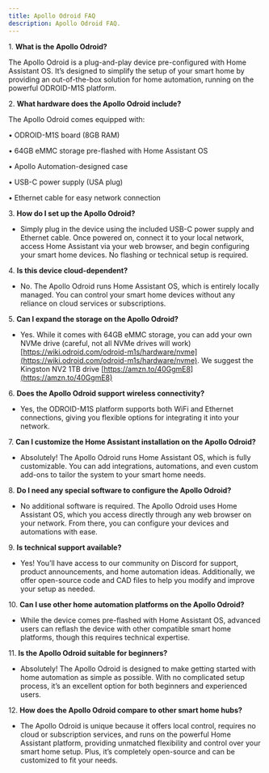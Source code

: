 ```yaml
---
title: Apollo Odroid FAQ
description: Apollo Odroid FAQ.
---
```


1\. **What is the Apollo Odroid?**

The Apollo Odroid is a plug-and-play device pre-configured with Home Assistant OS. It’s designed to simplify the setup of your smart home by providing an out-of-the-box solution for home automation, running on the powerful ODROID-M1S platform.

2\. **What hardware does the Apollo Odroid include?**

The Apollo Odroid comes equipped with:

•	ODROID-M1S board (8GB RAM)

•	64GB eMMC storage pre-flashed with Home Assistant OS

•	Apollo Automation-designed case

•	USB-C power supply (USA plug)

•	Ethernet cable for easy network connection

3\. **How do I set up the Apollo Odroid?**

* Simply plug in the device using the included USB-C power supply and Ethernet cable. Once powered on, connect it to your local network, access Home Assistant via your web browser, and begin configuring your smart home devices. No flashing or technical setup is required.

4\. **Is this device cloud-dependent?**

* No. The Apollo Odroid runs Home Assistant OS, which is entirely locally managed. You can control your smart home devices without any reliance on cloud services or subscriptions.

5\. **Can I expand the storage on the Apollo Odroid?**

* Yes. While it comes with 64GB eMMC storage, you can add your own NVMe drive (careful, not all NVMe drives will work) [https://wiki.odroid.com/odroid-m1s/hardware/nvme](https://wiki.odroid.com/odroid-m1s/hardware/nvme). We suggest the Kingston NV2 1TB drive [https://amzn.to/40GgmE8](https://amzn.to/40GgmE8)

6\. **Does the Apollo Odroid support wireless connectivity?**

* Yes, the ODROID-M1S platform supports both WiFi and Ethernet connections, giving you flexible options for integrating it into your network.

7\. **Can I customize the Home Assistant installation on the Apollo Odroid?**

* Absolutely! The Apollo Odroid runs Home Assistant OS, which is fully customizable. You can add integrations, automations, and even custom add-ons to tailor the system to your smart home needs.

8\. **Do I need any special software to configure the Apollo Odroid?**

* No additional software is required. The Apollo Odroid uses Home Assistant OS, which you access directly through any web browser on your network. From there, you can configure your devices and automations with ease.

9\. **Is technical support available?**

* Yes! You’ll have access to our community on Discord for support, product announcements, and home automation ideas. Additionally, we offer open-source code and CAD files to help you modify and improve your setup as needed.

10\. **Can I use other home automation platforms on the Apollo Odroid?**

* While the device comes pre-flashed with Home Assistant OS, advanced users can reflash the device with other compatible smart home platforms, though this requires technical expertise.

11\. **Is the Apollo Odroid suitable for beginners?**

* Absolutely! The Apollo Odroid is designed to make getting started with home automation as simple as possible. With no complicated setup process, it’s an excellent option for both beginners and experienced users.

12\. **How does the Apollo Odroid compare to other smart home hubs?**

* The Apollo Odroid is unique because it offers local control, requires no cloud or subscription services, and runs on the powerful Home Assistant platform, providing unmatched flexibility and control over your smart home setup. Plus, it’s completely open-source and can be customized to fit your needs.